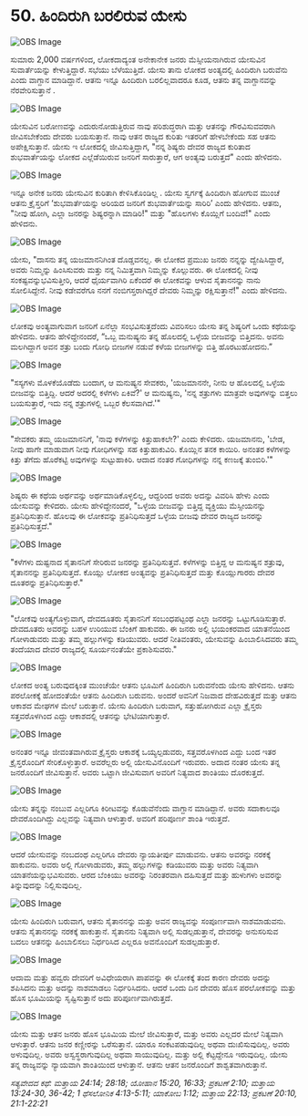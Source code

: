 # 50.   ಹಿಂದಿರುಗಿ ಬರಲಿರುವ ಯೇಸು

![OBS Image](https://cdn.door43.org/obs/jpg/360px/obs-en-50-01.jpg)

ಸುಮಾರು 2,000 ವರ್ಷಗಳಿಂದ, ಲೋಕದಾದ್ಯಂತ ಅನೇಕಾನೇಕ ಜನರು ಮೆಸ್ಸೀಯನಾಗಿರುವ ಯೇಸುವಿನ ಸುವಾರ್ತೆಯನ್ನು ಕೇಳುತ್ತಿದ್ದಾರೆ. ಸಭೆಯು ಬೆಳೆಯುತ್ತಿದೆ. ಯೇಸು ತಾನು ಲೋಕದ ಅಂತ್ಯದಲ್ಲಿ ಹಿಂದಿರುಗಿ ಬರುವೆನು ಎಂದು ವಾಗ್ದಾನ ಮಾಡಿದ್ದಾನೆ. ಆತನು ಇನ್ನೂ ಹಿಂದಿರುಗಿ ಬರಲಿಲ್ಲವಾದರೂ ಕೂಡ, ಆತನು ತನ್ನ ವಾಗ್ದಾನವನ್ನು ನೆರವೇರಿಸುತ್ತಾನೆ . 

![OBS Image](https://cdn.door43.org/obs/jpg/360px/obs-en-50-02.jpg)

ಯೇಸುವಿನ ಬರೋಣವನ್ನು  ಎದುರುನೋಡುತ್ತಿರುವ  ನಾವು ಪರಿಶುದ್ಧರಾಗಿ ಮತ್ತು ಆತನನ್ನು ಗೌರವಿಸುವವರಾಗಿ ಜೀವಿಸಬೇಕೆಂದು ದೇವರು ಬಯಸುತ್ತಾನೆ. ನಾವು ಆತನ ರಾಜ್ಯದ ಕುರಿತು ಇತರರಿಗೆ ಹೇಳಬೇಕೆಂದು ಸಹ ಆತನು ಅಪೇಕ್ಷಿಸುತ್ತಾನೆ. ಯೇಸು ಇ ಲೋಕದಲ್ಲಿ  ಜೀವಿಸುತ್ತಿದ್ದಾಗ, "ನನ್ನ ಶಿಷ್ಯರು ದೇವರ ರಾಜ್ಯದ ಕುರಿತಾದ ಶುಭವಾರ್ತೆಯನ್ನು ಲೋಕದ ಎಲ್ಲೆಡೆಯಿರುವ ಜನರಿಗೆ ಸಾರುತ್ತಾರೆ, ಆಗ ಅಂತ್ಯವು ಬರುತ್ತದೆ" ಎಂದು ಹೇಳಿದನು.

![OBS Image](https://cdn.door43.org/obs/jpg/360px/obs-en-50-03.jpg)

ಇನ್ನೂ ಅನೇಕ ಜನರು ಯೇಸುವಿನ ಕುರಿತಾಗಿ ಕೇಳಿಸಿಕೊಂಡಿಲ್ಲ . ಯೇಸು ಸ್ವರ್ಗಕ್ಕೆ ಹಿಂದಿರುಗಿ ಹೋಗುವ ಮುಂಚೆ ಆತನು ಕ್ರೈಸ್ತರಿಗೆ ‘ಶುಭವಾರ್ತೆಯನ್ನು ಅರಿಯದ  ಜನರಿಗೆ ಶುಭವಾರ್ತೆಯನ್ನು ಸಾರಿರಿ’ ಎಂದು ಹೇಳಿದನು. ಆತನು, "ನೀವು ಹೋಗಿ, ಎಲ್ಲಾ ಜನರನ್ನು ಶಿಷ್ಯರನ್ನಾಗಿ ಮಾಡಿರಿ!" ಮತ್ತು "ಹೊಲಗಳು ಕೊಯ್ಲಿಗೆ ಬಂದಿವೆ!" ಎಂದು ಹೇಳಿದನು.

![OBS Image](https://cdn.door43.org/obs/jpg/360px/obs-en-50-04.jpg)

ಯೇಸು, "ದಾಸನು ತನ್ನ ಯಜಮಾನನಿಗಿಂತ ದೊಡ್ಡವನಲ್ಲ. ಈ ಲೋಕದ ಪ್ರಮುಖ ಜನರು ನನ್ನನ್ನು ದ್ವೇಷಿಸಿದ್ದಾರೆ, ಅವರು ನಿಮ್ಮನ್ನು ಹಿಂಸಿಸುವರು ಮತ್ತು ನನ್ನ ನಿಮಿತ್ತವಾಗಿ ನಿಮ್ಮನ್ನು ಕೊಲ್ಲುವರು. ಈ ಲೋಕದಲ್ಲಿ ನೀವು ಸಂಕಷ್ಟವನ್ನುಭವಿಸುತ್ತೀರಿ, ಆದರೆ ಧೈರ್ಯವಾಗಿರಿ ಏಕೆಂದರೆ ಈ ಲೋಕವನ್ನು ಆಳುವ ಸೈತಾನನನ್ನು ನಾನು ಸೋಲಿಸಿದ್ದೇನೆ. ನೀವು ಕಡೇವರೆಗೂ ನನಗೆ ನಂಬಿಗಸ್ತರಾಗಿದ್ದರೆ ದೇವರು ನಿಮ್ಮನ್ನು ರಕ್ಷಿಸುತ್ತಾನೆ!" ಎಂದು ಹೇಳಿದನು.

![OBS Image](https://cdn.door43.org/obs/jpg/360px/obs-en-50-05.jpg)

ಲೋಕವು ಅಂತ್ಯವಾಗುವಾಗ ಜನರಿಗೆ ಏನೆಲ್ಲಾ  ಸಂಭವಿಸುತ್ತದೆಂದು ವಿವರಿಸಲು ಯೇಸು ತನ್ನ ಶಿಷ್ಯರಿಗೆ ಒಂದು ಕಥೆಯನ್ನು ಹೇಳಿದನು. ಆತನು ಹೇಳಿದ್ದೇನಂದರೆ, “ಒಬ್ಬ ಮನುಷ್ಯನು ತನ್ನ ಹೊಲದಲ್ಲಿ ಒಳ್ಳೆಯ ಬೀಜವನ್ನು ಬಿತ್ತಿದನು. ಅವನು ಮಲಗಿದ್ದಾಗ ಅವನ ಶತ್ರು ಬಂದು ಗೋಧಿ ಬೀಜಗಳ ನಡುವೆ ಕಳೆಯ ಬೀಜಗಳನ್ನು ಬಿತ್ತಿ ಹೊರಟುಹೋದನು.” 

![OBS Image](https://cdn.door43.org/obs/jpg/360px/obs-en-50-06.jpg)

"ಸಸ್ಯಗಳು ಮೊಳಕೆಯೊಡೆದು ಬಂದಾಗ, ಆ ಮನುಷ್ಯನ ಸೇವಕರು, 'ಯಜಮಾನನೇ, ನೀನು ಆ ಹೊಲದಲ್ಲಿ ಒಳ್ಳೆಯ ಬೀಜವನ್ನು ಬಿತ್ತಿದ್ದಿ. ಆದರೆ ಅದರಲ್ಲಿ ಕಳೆಗಳು ಏಕಿವೆ?' ಆ ಮನುಷ್ಯನು, 'ನನ್ನ ಶತ್ರುಗಳು ಮಾತ್ರವೇ ಅವುಗಳನ್ನು ಬಿತ್ತಲು ಬಯಸುತ್ತಾರೆ, ಇದು ನನ್ನ ಶತ್ರುಗಳಲ್ಲಿ  ಒಬ್ಬರ ಕೆಲಸವಾಗಿದೆ.'"

![OBS Image](https://cdn.door43.org/obs/jpg/360px/obs-en-50-07.jpg)

"ಸೇವಕರು ತಮ್ಮ ಯಜಮಾನನಿಗೆ, 'ನಾವು ಕಳೆಗಳನ್ನು ಕಿತ್ತುಹಾಕಲೇ?' ಎಂದು ಕೇಳಿದರು. ಯಜಮಾನನು, 'ಬೇಡ, ನೀವು ಹಾಗೇ ಮಾಡುವಾಗ ನೀವು ಗೋಧಿಗಳನ್ನು ಸಹ ಕಿತ್ತುಹಾಕುವಿರಿ. ಕೊಯ್ಲಿನ ತನಕ ಕಾಯಿರಿ. ಅನಂತರ ಕಳೆಗಳನ್ನು ಕಿತ್ತು ತೆಗೆದು ಹೊರೆಕಟ್ಟಿ ಅವುಗಳನ್ನು ಸುಟ್ಟುಹಾಕಿರಿ. ಆದಾದ ನಂತರ ಗೋಧಿಗಳನ್ನು ನನ್ನ ಕಣಜಕ್ಕೆ ತುಂಬಿರಿ.'"

![OBS Image](https://cdn.door43.org/obs/jpg/360px/obs-en-50-08.jpg)

ಶಿಷ್ಯರು ಈ ಕಥೆಯ ಅರ್ಥವನ್ನು ಅರ್ಥಮಾಡಿಕೊಳ್ಳಲಿಲ್ಲ, ಆದ್ದರಿಂದ ಅವರು ಅದನ್ನು ವಿವರಿಸಿ ಹೇಳು ಎಂದು ಯೇಸುವನ್ನು ಕೇಳಿದರು. ಯೇಸು ಹೇಳಿದ್ದೇನಂದರೆ, "ಒಳ್ಳೆಯ ಬೀಜವನ್ನು ಬಿತ್ತಿದ್ದ ವ್ಯಕ್ತಿಯು ಮೆಸ್ಸೀಯನನ್ನು ಪ್ರತಿನಿಧಿಸುತ್ತಾನೆ. ಹೊಲವು ಈ ಲೋಕವನ್ನು ಪ್ರತಿನಿಧಿಸುತ್ತದೆ ಒಳ್ಳೆಯ ಬೀಜವು ದೇವರ ರಾಜ್ಯದ ಜನರನ್ನು ಪ್ರತಿನಿಧಿಸುತ್ತದೆ." 

![OBS Image](https://cdn.door43.org/obs/jpg/360px/obs-en-50-09.jpg)

"ಕಳೆಗಳು ದುಷ್ಟನಾದ ಸೈತಾನನಿಗೆ ಸೇರಿರುವ ಜನರನ್ನು ಪ್ರತಿನಿಧಿಸುತ್ತವೆ. ಕಳೆಗಳನ್ನು ಬಿತ್ತಿದ್ದ ಆ ಮನುಷ್ಯನ ಶತ್ರುವು, ಸೈತಾನನನ್ನು ಪ್ರತಿನಿಧಿಸುತ್ತದೆ. ಕೊಯ್ಲು ಲೋಕದ ಅಂತ್ಯವನ್ನು ಪ್ರತಿನಿಧಿಸುತ್ತದೆ ಮತ್ತು ಕೊಯ್ಲುಗಾರರು ದೇವರ ದೂತರನ್ನು ಪ್ರತಿನಿಧಿಸುತ್ತಾರೆ." 

![OBS Image](https://cdn.door43.org/obs/jpg/360px/obs-en-50-10.jpg)

"ಲೋಕವು ಅಂತ್ಯಗೊಳ್ಳುವಾಗ, ದೇವದೂತರು ಸೈತಾನನಿಗೆ ಸಂಬಂಧಪಟ್ಟಂಥ ಎಲ್ಲಾ ಜನರನ್ನು ಒಟ್ಟುಗೂಡಿಸುತ್ತಾರೆ. ದೇವದೂತರು ಅವರನ್ನು ಬಹಳ  ಉರಿಯುವ ಬೆಂಕಿಗೆ ಹಾಕುವರು. ಈ ಜನರು ಅಲ್ಲಿ ಭಯಂಕರವಾದ ಯಾತನೆಯಿಂದ ಗೋಳಾಡುವರು ಮತ್ತು ತಮ್ಮ ಹಲ್ಲುಗಳನ್ನು ಕಡಿಯುವರು. ಆದರೆ ನೀತಿವಂತರು, ಯೇಸುವನ್ನು ಹಿಂಬಾಲಿಸಿದವರು ತಮ್ಮ ತಂದೆಯಾದ ದೇವರ ರಾಜ್ಯದಲ್ಲಿ ಸೂರ್ಯನಂತೆಯೇ ಪ್ರಕಾಶಿಸುವರು." 

![OBS Image](https://cdn.door43.org/obs/jpg/360px/obs-en-50-11.jpg)

ಲೋಕದ ಅಂತ್ಯ ಬರುವುದಕ್ಕಿಂತ ಮುಂಚೆಯೇ ಆತನು ಭೂಮಿಗೆ ಹಿಂದಿರುಗಿ ಬರುವನೆಂದು ಯೇಸು ಹೇಳಿದನು. ಆತನು ಪರಲೋಕಕ್ಕೆ ಹೋದಂತೆಯೇ ಆತನು ಹಿಂದಿರುಗಿ ಬರುವನು. ಅಂದರೆ ಅವನಿಗೆ ನಿಜವಾದ ದೇಹವಿರುತ್ತದೆ ಮತ್ತು ಆತನು ಆಕಾಶದ ಮೇಘಗಳ ಮೇಲೆ ಬರುತ್ತಾನೆ. ಯೇಸು ಹಿಂದಿರುಗಿ ಬರುವಾಗ, ಸತ್ತುಹೋಗಿರುವ ಎಲ್ಲಾ ಕ್ರೈಸ್ತರು ಸತ್ತವರೊಳಗಿಂದ ಎದ್ದು ಆಕಾಶದಲ್ಲಿ ಆತನನ್ನು ಭೇಟಿಯಾಗುತ್ತಾರೆ.

![OBS Image](https://cdn.door43.org/obs/jpg/360px/obs-en-50-12.jpg)

ಅನಂತರ ಇನ್ನೂ ಜೀವಂತವಾಗಿರುವ ಕ್ರೈಸ್ತರು ಆಕಾಶಕ್ಕೆ ಒಯ್ಯಲ್ಪಡುವರು, ಸತ್ತವರೊಳಗಿಂದ ಎದ್ದು ಬಂದ ಇತರ ಕ್ರೈಸ್ತರೊಂದಿಗೆ ಸೇರಿಕೊಳ್ಳುತ್ತಾರೆ. ಅವರೆಲ್ಲರು ಅಲ್ಲಿ ಯೇಸುವಿನೊಂದಿಗೆ ಇರುವರು. ಅದಾದ ನಂತರ ಯೇಸು ತನ್ನ ಜನರೊಂದಿಗೆ ಜೀವಿಸುತ್ತಾನೆ. ಅವರು ಒಟ್ಟಾಗಿ ಜೀವಿಸುವಾಗ ಅವರಿಗೆ ನಿತ್ಯವಾದ ಶಾಂತಿಯು ದೊರಕುತ್ತದೆ.

![OBS Image](https://cdn.door43.org/obs/jpg/360px/obs-en-50-13.jpg)

ಯೇಸು ತನ್ನನ್ನು ನಂಬುವ ಎಲ್ಲರಿಗೂ ಕಿರೀಟವನ್ನು ಕೊಡುವೆನೆಂದು  ವಾಗ್ದಾನ ಮಾಡಿದ್ದಾನೆ. ಅವರು ಸದಾಕಾಲವೂ  ದೇವರೊಂದಿಗಿದ್ದು ಎಲ್ಲವನ್ನು   ನಿತ್ಯವಾಗಿ  ಆಳುತ್ತಾರೆ. ಅವರಿಗೆ ಪರಿಪೂರ್ಣ ಶಾಂತಿ ಇರುತ್ತದೆ. 

![OBS Image](https://cdn.door43.org/obs/jpg/360px/obs-en-50-14.jpg)

ಆದರೆ ಯೇಸುವನ್ನು ನಂಬದಂಥ ಎಲ್ಲರಿಗೂ ದೇವರು ನ್ಯಾಯತೀರ್ಪು ಮಾಡುವನು. ಆತನು ಅವರನ್ನು ನರಕಕ್ಕೆ ಹಾಕುವನು. ಅವರು ಅಲ್ಲಿ ಗೋಳಾಡುವರು, ತಮ್ಮ ಹಲ್ಲುಗಳನ್ನು ಕಡಿಯುವರು ಮತ್ತು ಅವರು ನಿತ್ಯವಾಗಿ ಯಾತನೆಯನ್ನುಭವಿಸುವರು. ಆರದ ಬೆಂಕಿಯು ಅವರನ್ನು ನಿರಂತರವಾಗಿ ದಹಿಸುತ್ತದೆ ಮತ್ತು ಹುಳುಗಳು ಅವರನ್ನು ತಿನ್ನುವುದನ್ನು ನಿಲ್ಲಿಸುವುದಿಲ್ಲ. 

![OBS Image](https://cdn.door43.org/obs/jpg/360px/obs-en-50-15.jpg)

ಯೇಸು ಹಿಂದಿರುಗಿ ಬರುವಾಗ, ಆತನು ಸೈತಾನನನ್ನು ಮತ್ತು ಅವನ ರಾಜ್ಯವನ್ನು ಸಂಪೂರ್ಣವಾಗಿ ನಾಶಮಾಡುವನು. ಆತನು ಸೈತಾನನನ್ನು ನರಕಕ್ಕೆ ಹಾಕುತ್ತಾನೆ. ಸೈತಾನನು ನಿತ್ಯವಾಗಿ ಅಲ್ಲಿ ಸುಡಲ್ಪಡುತ್ತಾನೆ, ದೇವರನ್ನು ಅನುಸರಿಸುವ ಬದಲು ಆತನನ್ನು ಹಿಂಬಾಲಿಸಲು ನಿರ್ಧರಿಸಿದ ಎಲ್ಲರೂ ಅವನೊಂದಿಗೆ ಸುಡಲ್ಪಡುತ್ತಾರೆ. 

![OBS Image](https://cdn.door43.org/obs/jpg/360px/obs-en-50-16.jpg)

ಆದಾಮ ಮತ್ತು  ಹವ್ವರು ದೇವರಿಗೆ ಅವಿಧೇಯರಾಗಿ ಪಾಪವನ್ನು  ಈ ಲೋಕಕ್ಕೆ ತಂದ ಕಾರಣ ದೇವರು ಅದನ್ನು ಶಪಿಸಿದನು ಮತ್ತು ಅದನ್ನು ನಾಶಮಾಡಲು ನಿರ್ಧರಿಸಿದನು. ಆದರೆ ಒಂದು ದಿನ ದೇವರು ಹೊಸ ಪರಲೋಕವನ್ನು ಮತ್ತು ಹೊಸ ಭೂಮಿಯನ್ನು ಸೃಷ್ಟಿಸುತ್ತಾನೆ ಅದು ಪರಿಪೂರ್ಣವಾಗಿರುತ್ತದೆ.

![OBS Image](https://cdn.door43.org/obs/jpg/360px/obs-en-50-17.jpg)

ಯೇಸು ಮತ್ತು ಆತನ ಜನರು ಹೊಸ ಭೂಮಿಯ ಮೇಲೆ ಜೀವಿಸುತ್ತಾರೆ, ಮತ್ತು ಅವರು ಎಲ್ಲದರ ಮೇಲೆ ನಿತ್ಯವಾಗಿ ಆಳುತ್ತಾರೆ. ಆತನು ಜನರ ಕಣ್ಣೀರನ್ನು ಒರೆಸುತ್ತಾನೆ. ಯಾರೂ ಸಂಕಟಪಡುವುದಿಲ್ಲ ಅಥವಾ ದುಃಖಿಸುವುದಿಲ್ಲ. ಅವರು ಅಳುವುದಿಲ್ಲ. ಅವರು ಅಸ್ವಸ್ಥರಾಗುವುದಿಲ್ಲ ಅಥವಾ ಸಾಯುವುದಿಲ್ಲ. ಮತ್ತು ಅಲ್ಲಿ ಕೆಟ್ಟದ್ದೇನೂ ಇರುವುದಿಲ್ಲ. ಯೇಸು ತನ್ನ ರಾಜ್ಯವನ್ನು ನ್ಯಾಯವಾಗಿ ಶಾಂತಿಯಿಂದ ಆಳುತ್ತಾನೆ. ಆತನು ಆತನ ಜನರೊಂದಿಗೆ ಶಾಶ್ವತವಾಗಿರುತ್ತಾನೆ. 

_ಸತ್ಯವೇದದ ಕಥೆ: ಮತ್ತಾಯ 24:14; 28:18; ಯೋಹಾನ 15:20, 16:33; ಪ್ರಕಟಣೆ 2:10; ಮತ್ತಾಯ 13:24-30, 36-42; 1 ಥೆಸಲೋನಿಕ 4:13-5:11; ಯಾಕೋಬ 1:12; ಮತ್ತಾಯ 22:13; ಪ್ರಕಟಣೆ 20:10, 21:1-22:21_

